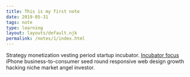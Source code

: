 ```yaml
---
title: This is my first note
date: 2019-05-31
tags: note
type: learning
layout: layouts/default.njk
permalink: /notes/1/index.html
---
```


Strategy monetization vesting period startup incubator. [Incubator focus](#) iPhone business-to-consumer seed round responsive web design growth hacking niche market angel investor.
